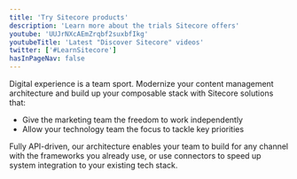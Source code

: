 ```yaml
---
title: 'Try Sitecore products'
description: 'Learn more about the trials Sitecore offers'
youtube: 'UUJrNXcAEmZrqbf2suxbfIkg'
youtubeTitle: 'Latest "Discover Sitecore" videos'
twitter: ['#LearnSitecore']
hasInPageNav: false
---
```


<VideoPromo youTubeId="fAlNP0hCoZg" title="Solutions that integrate with your tech stack" description="Sitecore's SaaS-enabled, composable digital experience platform (DXP) allows you to choose which products you want to implement from search to purchase to post-sale marketing with solutions for Content, Experience, and Commerce." className="clear-both" />

Digital experience is a team sport. Modernize your content management architecture and build up your composable stack with Sitecore solutions that:

- Give the marketing team the freedom to work independently
- Allow your technology team the focus to tackle key priorities

Fully API-driven, our architecture enables your team to build for any channel with the frameworks you already use, or use connectors to speed up system integration to your existing tech stack.

<Row columns={3}>
  <Article 
    title="Sitecore front-end developer trial" 
    description="Are you a front-end developer looking to level-up your career? The trial will teach you the basics of our javascript headless services, step by step. Additionally, you will get a taste of Sitecore's personalization capabilities, one of its most powerful features — it's what distinguishes it from other CMS." 
    link="https://www.sitecore.com/knowledge-center/getting-started/developer-trial" 
    linktext="Sign up now!" />

  <Article 
    title="Moosend" 
    description="Moosend provides all the necessary tools to get you started down your email marketing path. If you're well underway on your email marketing journey and you just traversed through other ESPs to our platform, you'll be happy to know that we give you state-of-the art features that will expand your toolbox and make your life easier." 
    link="https://help.moosend.com/hc/en-us/articles/208062955-How-can-I-create-a-Moosend-account-" 
    linktext="Start by creating your own account!" />

  <Article 
    title="Sitecore OrderCloud" 
    description="OrderCloud is a cloud-hosted B2B eCommerce platform exposed entirely via a RESTful API. It enables rapid development of custom, secure, and scalable B2B eCommerce solutions. Spin up a fully functional B2B app in minutes and customize it to the limits of your imagination." 
    link="https://ordercloud.io/learn/getting-started/welcome-to-ordercloud" 
    linktext="Get started today!" />

</Row>
